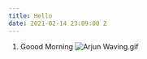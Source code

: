 ```yaml
---
title: Hello
date: 2021-02-14 23:09:00 Z
---
```


1. Goood Morning
   ![Arjun Waving.gif](/uploads/Arjun%20Waving.gif)